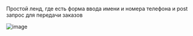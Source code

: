 Простой ленд, где есть форма ввода имени и номера телефона и post запрос для передачи заказов

![image](https://github.com/user-attachments/assets/b957a15c-4bd5-4132-b9ef-23b031f96614)
